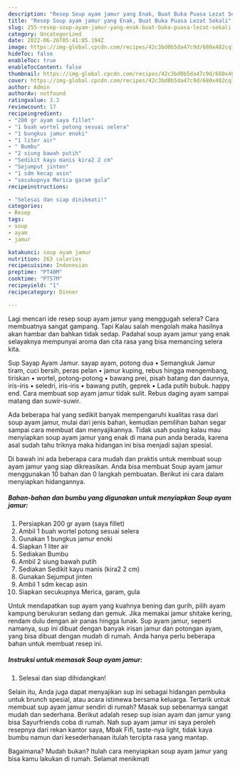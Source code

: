 ```yaml
---
description: "Resep Soup ayam jamur yang Enak, Buat Buka Puasa Lezat Sekali"
title: "Resep Soup ayam jamur yang Enak, Buat Buka Puasa Lezat Sekali"
slug: 255-resep-soup-ayam-jamur-yang-enak-buat-buka-puasa-lezat-sekali
category: Uncategorized
date: 2022-06-26T05:41:05.194Z
image: https://img-global.cpcdn.com/recipes/42c3bd0b5da47c9d/680x482cq70/soup-ayam-jamur-foto-resep-utama.jpg
hideToc: false
enableToc: true
enableTocContent: false
thumbnail: https://img-global.cpcdn.com/recipes/42c3bd0b5da47c9d/680x482cq70/soup-ayam-jamur-foto-resep-utama.jpg
cover: https://img-global.cpcdn.com/recipes/42c3bd0b5da47c9d/680x482cq70/soup-ayam-jamur-foto-resep-utama.jpg
author: Admin
authorAv: notfound
ratingvalue: 3.3
reviewcount: 17
recipeingredient:
- "200 gr ayam saya fillet"
- "1 buah wortel potong sesuai selera"
- "1 bungkus jamur enoki"
- "1 liter air"
- " Bumbu"
- "2 siung bawah putih"
- "Sedikit kayu manis kira2 2 cm"
- "Sejumput jinten"
- "1 sdm kecap asin"
- "secukupnya Merica garam gula"
recipeinstructions:

- "Selesai dan siap dinikmati!"
categories:
- Resep
tags:
- soup
- ayam
- jamur

katakunci: soup ayam jamur 
nutrition: 263 calories
recipecuisine: Indonesian
preptime: "PT40M"
cooktime: "PT57M"
recipeyield: "1"
recipecategory: Dinner

---
```



Lagi mencari ide resep soup ayam jamur yang menggugah selera? Cara membuatnya sangat gampang. Tapi Kalau salah mengolah maka hasilnya akan hambar dan bahkan tidak sedap. Padahal soup ayam jamur yang enak selayaknya mempunyai aroma dan cita rasa yang bisa memancing selera kita.


Sup Sayap Ayam Jamur. sayap ayam, potong dua • Semangkuk Jamur tiram, cuci bersih, peras pelan • jamur kuping, rebus hingga mengembang, tiriskan • wortel, potong-potong • bawang prei, pisah batang dan daunnya, iris-iris • seledri, iris-iris • bawang putih, geprek • Lada putih bubuk. happy end. Cara membuat sop ayam jamur tidak sulit. Rebus daging ayam sampai matang dan suwir-suwir.

Ada beberapa hal yang sedikit banyak mempengaruhi kualitas rasa dari soup ayam jamur, mulai dari jenis bahan, kemudian pemilihan bahan segar sampai cara membuat dan menyajikannya. Tidak usah pusing kalau mau menyiapkan soup ayam jamur yang enak di mana pun anda berada, karena asal sudah tahu triknya maka hidangan ini bisa menjadi sajian spesial.


Di bawah ini ada beberapa cara mudah dan praktis untuk membuat soup ayam jamur yang siap dikreasikan. Anda bisa membuat Soup ayam jamur menggunakan 10 bahan dan 0 langkah pembuatan. Berikut ini cara dalam menyiapkan hidangannya.

<!--inarticleads1-->

##### Bahan-bahan dan bumbu yang digunakan untuk menyiapkan Soup ayam jamur:

1. Persiapkan 200 gr ayam (saya fillet)
1. Ambil 1 buah wortel potong sesuai selera
1. Gunakan 1 bungkus jamur enoki
1. Siapkan 1 liter air
1. Sediakan  Bumbu
1. Ambil 2 siung bawah putih
1. Sediakan Sedikit kayu manis (kira2 2 cm)
1. Gunakan Sejumput jinten
1. Ambil 1 sdm kecap asin
1. Siapkan secukupnya Merica, garam, gula


Untuk mendapatkan sup ayam yang kuahnya bening dan gurih, pilih ayam kampung berukuran sedang dan gemuk. Jika memakai jamur shitake kering, rendam dulu dengan air panas hingga lunak. Sup ayam jamur, seperti namanya, sup ini dibuat dengan banyak irisan jamur dan potongan ayam, yang bisa dibuat dengan mudah di rumah. Anda hanya perlu beberapa bahan untuk membuat resep ini. 

<!--inarticleads2-->

##### Instruksi untuk memasak Soup ayam jamur:


1. Selesai dan siap dihidangkan!

Selain itu, Anda juga dapat menyajikan sup ini sebagai hidangan pembuka untuk brunch spesial, atau acara istimewa bersama keluarga. Tertarik untuk membuat sup ayam jamur sendiri di rumah? Masak sup sebenarnya sangat mudah dan sederhana. Berikut adalah resep sup isian ayam dan jamur yang bisa Sayurfriends coba di rumah. Nah sup ayam jamur ini saya peroleh resepnya dari rekan kantor saya, Mbak Fifi, taste-nya light, tidak kaya bumbu namun dari kesederhanaan itulah tercipta rasa yang mantap. 

Bagaimana? Mudah bukan? Itulah cara menyiapkan soup ayam jamur yang bisa kamu lakukan di rumah. Selamat menikmati
